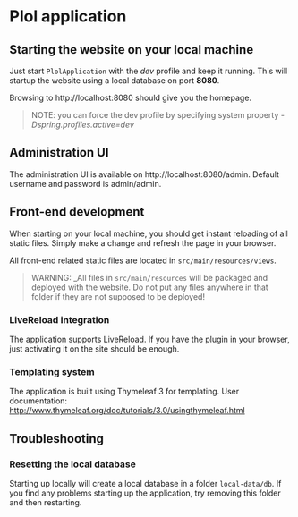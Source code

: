 # Plol application

## Starting the website on your local machine
Just start `PlolApplication` with the *dev* profile and keep it running.
This will startup the website using a local database on port **8080**.

Browsing to http://localhost:8080 should give you the homepage.

> NOTE: you can force the dev profile by specifying system property *-Dspring.profiles.active=dev* 

## Administration UI
The administration UI is available on http://localhost:8080/admin.
Default username and password is admin/admin.

## Front-end development
When starting on your local machine, you should get instant reloading of all static files.
Simply make a change and refresh the page in your browser.

All front-end related static files are located in `src/main/resources/views`.

> WARNING: _All files in `src/main/resources` will be packaged and deployed with the website.
> Do not put any files anywhere in that folder if they are not supposed to be deployed!

### LiveReload integration
The application supports LiveReload.
If you have the plugin in your browser, just activating it on the site should be enough.

### Templating system
The application is built using Thymeleaf 3 for templating.
User documentation: http://www.thymeleaf.org/doc/tutorials/3.0/usingthymeleaf.html

## Troubleshooting
### Resetting the local database
Starting up locally will create a local database in a folder `local-data/db`.
If you find any problems starting up the application, try removing this folder and then restarting.

